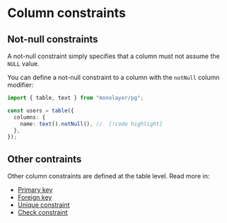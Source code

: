 # Column constraints

## Not-null constraints

A not-null constraint simply specifies that a column must not assume the `NULL` value.

You can define a not-null constraint to a column with the `notNull` column modifier:

```ts
import { table, text } from "monolayer/pg";

const users = table({
  columns: {
    name: text().notNull(), //  [!code highlight]
  },
});
```

## Other contraints

Other column constraints are defined at the table level. Read more in:
- [Primary key](./../constraints/primary-key.md)
- [Foreign key](./../constraints/foreign-key.md)
- [Unique constraint](./../constraints/unique.md)
- [Check constraint](./../constraints/check.md)

